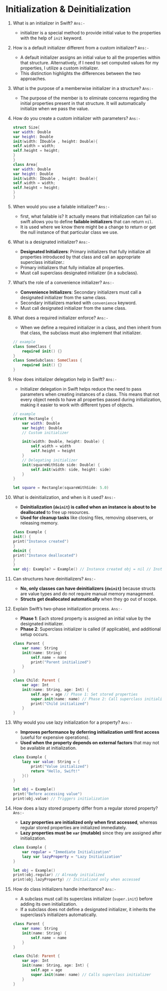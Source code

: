 # Initialization & Deinitialization

1. What is an initializer in Swift?
`Ans:-`

    - initializer is a special method to provide initial value to the properties with the help of `init` keyword.

2. How is a default initializer different from a custom initializer?
`Ans:-`

    - A default initializer assigns an initial value to all the properties within that structure. Alternatively, if I need to set computed values for my properties, I utilize a custom initializer.
    - This distinction highlights the differences between the two approaches.

3. What is the purpose of a memberwise initializer in a structure?
`Ans:-`

    - The purpose of the member is to eliminate concerns regarding the initial properties present in that structure. It will automatically initialize when we pass the value.

4. How do you create a custom initializer with parameters?
`Ans:-`

    ``` swift
    struct Size{
    var width: Double
    var height: Double
    init(width: ÏDouble , height: Double){
    self.width = width;
    self.height = height;
    }
    }
    class Area{
    var width: Double
    var height: Double
    init(width: ÏDouble , height: Double){
    self.width = width;
    self.height = height;
    }
    }

    ```

5. When would you use a failable initializer?
`Ans:-`

    - first, what failable is? It actually means that initialization can fail so swift allows you to define **failable initializers** that can return `nil`.
    - It is used where we know there might be a change to return or get the null instance of that particular class we use.

6. What is a designated initializer?
`Ans:-`

    - **Designated Initializers**: Primary initializers that fully initialize all properties introduced by that class and call an appropriate superclass initializer.:
    - Primary initializers that fully initialize all properties.
    - Must call superclass designated initializer (in a subclass).

7. What’s the role of a convenience initializer?
`Ans:-`

    - **Convenience Initializers**: Secondary initializers must call a designated initializer from the same class.
    - Secondary initializers marked with `convenience` keyword.
    - Must call designated initializer from the same class.

8. What does a required initializer enforce?
`Ans:-`

    - When we define a required initializer in a class, and then inherit from that class, the subclass must also implement that initializer.

    ```swift
    // example 
    class SomeClass {
        required init() {}
    }
    class SomeSubclass: SomeClass {
        required init() {}
    }
    ```

9. How does initializer delegation help in Swift?
`Ans:-`

    - Initializer delegation in Swift helps reduce the need to pass parameters when creating instances of a class. This means that not every object needs to have all properties passed during initialization, making it easier to work with different types of objects.

    ``` swift
    // example 
    struct Rectangle {
        var width: Double
        var height: Double
        // Custom initializer

        init(width: Double, height: Double) {
            self.width = width
            self.height = height
        }
        // Delegating initializer
        init(squareWithSide side: Double) {
            self.init(width: side, height: side)
        }
    }

    let square = Rectangle(squareWithSide: 5.0)

    ```

10. What is deinitialization, and when is it used?
`Ans:-`

    - **Deinitialization (`deinit`) is called when an instance is about to be deallocated** to free up resources.  
    - **Used for cleanup tasks** like closing files, removing observers, or releasing memory.

    ``` swift
    class Example { 
    init() { 
    print("Instance created")
    } 
    deinit { 
    print("Instance deallocated") 
    } 
    } 
    var obj: Example? = Example() // Instance created obj = nil // Instance deallocated
    ```

11. Can structures have deinitializers?
`Ans:-`

    - **No, only classes can have deinitializers (`deinit`)** because structs are value types and do not require manual memory management.
    - **Structs get deallocated automatically** when they go out of scope.

12. Explain Swift’s two-phase initialization process.
`Ans:-`

    - **Phase 1**: Each stored property is assigned an initial value by the designated initializer.
    - **Phase 2**: Superclass initializer is called (if applicable), and additional setup occurs.

    ``` swift
    class Parent {
        var name: String
        init(name: String) {
            self.name = name
            print("Parent initialized")
        }
    }

    class Child: Parent {
        var age: Int
        init(name: String, age: Int) {
            self.age = age // Phase 1: Set stored properties
            super.init(name: name) // Phase 2: Call superclass initializer
            print("Child initialized")
        }
    }

    ```

13. Why would you use lazy initialization for a property?
`Ans:-`

    - **Improves performance by deferring initialization until first access** (useful for expensive operations).
    - **Used when the property depends on external factors** that may not be available at initialization.

    ``` swift
    class Example {
        lazy var value: String = {
            print("Value initialized")
            return "Hello, Swift!"
        }()
    }

    let obj = Example()
    print("Before accessing value")
    print(obj.value) // Triggers initialization

    ```

14. How does a lazy stored property differ from a regular stored property?
`Ans:-`

    - **Lazy properties are initialized only when first accessed**, whereas regular stored properties are initialized immediately.
    - **Lazy properties must be `var` (mutable)** since they are assigned after initialization.

    ``` swift
    class Example {
        var regular = "Immediate Initialization"
        lazy var lazyProperty = "Lazy Initialization"
    }

    let obj = Example()
    print(obj.regular) // Already initialized
    print(obj.lazyProperty) // Initialized only when accessed
    ```

15. How do class initializers handle inheritance?
`Ans:-`

    - A subclass must call its superclass initializer (`super.init`) before adding its own initialization.
    - If a subclass does not define a designated initializer, it inherits the superclass’s initializers automatically.

    ``` swift
    class Parent {
        var name: String
        init(name: String) {
            self.name = name
        }
    }

    class Child: Parent {
        var age: Int
        init(name: String, age: Int) {
            self.age = age
            super.init(name: name) // Calls superclass initializer
        }
    }
    ```
